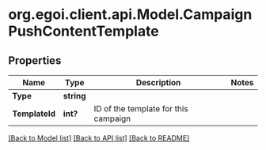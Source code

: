 # org.egoi.client.api.Model.CampaignPushContentTemplate
## Properties

Name | Type | Description | Notes
------------ | ------------- | ------------- | -------------
**Type** | **string** |  | 
**TemplateId** | **int?** | ID of the template for this campaign | 

[[Back to Model list]](../README.md#documentation-for-models) [[Back to API list]](../README.md#documentation-for-api-endpoints) [[Back to README]](../README.md)

